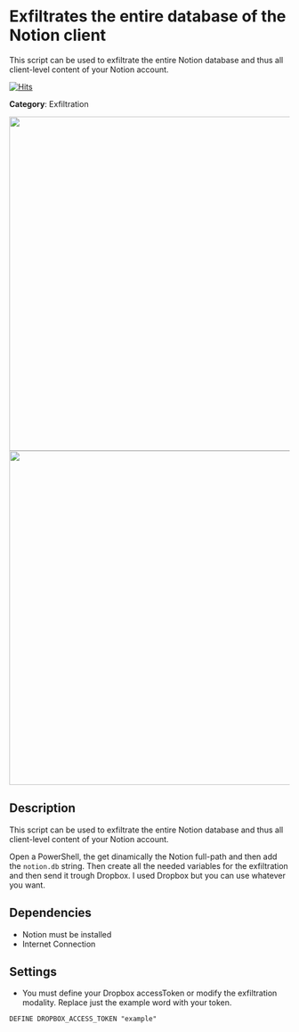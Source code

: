 # Exfiltrates the entire database of the Notion client

This script can be used to exfiltrate the entire Notion database and thus all client-level content of your Notion account.

[![Hits](https://hits.seeyoufarm.com/api/count/incr/badge.svg?url=https%3A%2F%2Fgithub.com%2Faleff-github%2Fmy-flipper-shits&count_bg=%233C3C3C&title_bg=%233C3C3C&icon=linux.svg&icon_color=%23FFFFFF&title=views&edge_flat=false)](https://github.com/aleff-github/my-flipper-shits)

**Category**: Exfiltration

<div align=center>

<img src="https://github.com/aleff-github/my-flipper-shits/blob/main/img/logo-repository-2_0.gif" width="600" /><br><img src="https://github.com/aleff-github/my-flipper-shits/blob/main/img/DISCLAIMER.png" width="600" />

</div>

## Description

This script can be used to exfiltrate the entire Notion database and thus all client-level content of your Notion account.

Open a PowerShell, the get dinamically the Notion full-path and then add the `notion.db` string. Then create all the needed variables for the exfiltration and then send it trough Dropbox. I used Dropbox but you can use whatever you want.

## Dependencies

* Notion must be installed
* Internet Connection

## Settings

- You must define your Dropbox accessToken or modify the exfiltration modality. Replace just the example word with your token.

`DEFINE DROPBOX_ACCESS_TOKEN "example"`